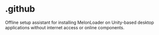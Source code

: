 # .github
Offline setup assistant for installing MelonLoader on Unity-based desktop applications without internet access or online components.
